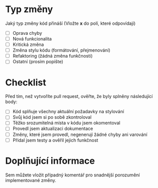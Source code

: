 # Typ změny

Jaký typ změny kód přináší (Vložte **x** do polí, které odpovídají)

- [ ] Oprava chyby
- [ ] Nová funkcionalita
- [ ] Kritická změna
- [ ] Změna stylu kódu (formátování, přejmenování)
- [ ] Refaktoring (žádná změna funkčnosti)
- [ ] Ostatní (prosím popište)

# Checklist

Před tím, než vytvoříte pull request, ověřte, že byly splněny následující body:

- [ ] Kód splňuje všechny aktuální požadavky na stylování
- [ ] Svůj kód jsem si po sobě zkontroloval
- [ ] Těžko srozumitelná místa v kódu jsem okomentoval
- [ ] Provedl jsem aktualizaci dokumentace
- [ ] Změny, které jsem provedl, negenerují žádné chyby ani varování
- [ ] Přidal jsem testy a ověřil jejich funkčnost

# Doplňující informace

Sem můžete vložit případný komentář pro snadnější porozumění implementované změny.
